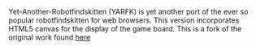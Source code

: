 Yet-Another-Robotfindskitten (YARFK) is yet another port of the ever so popular robotfindskitten for web browsers.
This version incorporates HTML5 canvas for the display of the game board. This is a fork of the original work found [here](https://github.com/mwootendev/yarfk)